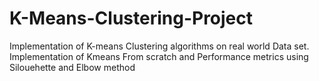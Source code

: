 # K-Means-Clustering-Project

Implementation of K-means Clustering algorithms on real world Data set.
Implementation of Kmeans From scratch and Performance metrics using Silouehette and Elbow method
